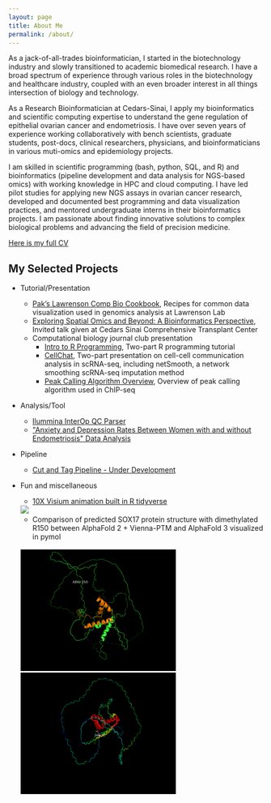 ```yaml
---
layout: page
title: About Me
permalink: /about/
---
```


As a jack-of-all-trades bioinformatician, I started in the biotechnology industry and slowly transitioned to academic biomedical research. I have a broad spectrum of experience through various roles in the biotechnology and healthcare industry, coupled with an even broader interest in all things intersection of biology and technology.

As a Research Bioinformatician at Cedars-Sinai, I apply my bioinformatics and scientific computing expertise to understand the gene regulation of epithelial ovarian cancer and endometriosis. I have over seven years of experience working collaboratively with bench scientists, graduate students, post-docs, clinical researchers, physicians, and bioinformaticians in various muti-omics and epidemiology projects.

I am skilled in scientific programming (bash, python, SQL, and R) and bioinformatics (pipeline development and data analysis for NGS-based omics) with working knowledge in HPC and cloud computing. I have led pilot studies for applying new NGS assays in ovarian cancer research, developed and documented best programming and data visualization practices, and mentored undergraduate interns in their bioinformatics projects. I am passionate about finding innovative solutions to complex biological problems and advancing the field of precision medicine.

[Here is my full CV](https://docs.google.com/document/d/1A3mFwyfMPDVUobou-9QjZuBgzqNJ1uPiFJv2DtTy7s4/edit?usp=sharing)

## My Selected Projects

* Tutorial/Presentation
    * [Pak’s Lawrenson Comp Bio Cookbook](https://sfpacman.github.io/cookbook/), Recipes for common data visualization used in genomics analysis at Lawrenson Lab  
    * [Exploring Spatial Omics and Beyond: A Bioinformatics Perspective](https://docs.google.com/presentation/d/1Lrdtfe8LcJMTi5DYDDfZGdRTv12Z40kNeoz-GXbVqug/edit?usp=sharing), Invited talk given at Cedars Sinai Comprehensive Transplant Center
    * Computational biology journal club presentation  
       *  [Intro to R Programming](https://docs.google.com/presentation/d/19Sekhw5X48jLWXTV9sTCflv2kdV79bQ_fonKEPgMTS0/edit?usp=sharing), Two-part R programming tutorial
       *  [CellChat](https://docs.google.com/presentation/d/1GW3dPAI7_sJjNF_gFELZH1Mu8n8gzqubsLFBjvhTTgc/edit?usp=sharing), Two-part presentation on cell-cell communication analysis in scRNA-seq, including netSmooth, a network smoothing scRNA-seq imputation method
       *  [Peak Calling Algorithm Overview](https://docs.google.com/presentation/d/1MLnAVGTbLU-JyNgL8usEKhJtIthXskJwW8tO4MyFmPc/edit?usp=sharing), Overview of peak calling algorithm used in ChIP-seq
* Analysis/Tool
    *  [Ilummina InterOp QC Parser](https://github.com/sfpacman/Read_InterOp_illumina)
    *  ["Anxiety and Depression Rates Between Women with and without Endometriosis" Data Analysis](https://github.com/sfpacman/BEME_poster/blob/main/poster.ipynb)
* Pipeline
    *  [Cut and Tag Pipeline - Under Development](https://github.com/sfpacman/cut_tag_pipeline_public) 
* Fun and miscellaneous

    * [ 10X Visium animation built in R tidyverse](https://github.com/sfpacman/show_off)

    <img src="https://raw.githubusercontent.com/sfpacman/show_off/main/data/animation.gif">
    <br>
    
    * Comparison of predicted SOX17 protein structure with dimethylated R150 between AlphaFold 2 + Vienna-PTM  and AlphaFold 3 visualized in pymol
    
    <br>

    <img src="https://raw.githubusercontent.com/sfpacman/sfpacman.github.io/master/images/sox17%20(2).gif" width="307" height="240">
    <img src="https://raw.githubusercontent.com/sfpacman/sfpacman.github.io/master/images/SOX17_AF.gif" width="307" height="240">

